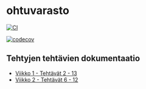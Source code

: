 # ohtuvarasto
[![CI](https://github.com/Tapir79/ohtuvarasto/actions/workflows/main.yml/badge.svg)](https://github.com/Tapir79/ohtuvarasto/actions/)

[![codecov](https://codecov.io/github/Tapir79/ohtuvarasto/graph/badge.svg?token=TYZUSTGBQD)](https://codecov.io/github/Tapir79/ohtuvarasto)


## Tehtyjen tehtävien dokumentaatio
* [Viikko 1 - Tehtävät 2 - 13](https://github.com/Tapir79/ohtuvarasto/tree/main/dokumentaatio/tehtavat1.md)
* [Viikko 2 - Tehtävät 6 - 12](https://github.com/Tapir79/ohtuvarasto/tree/main/dokumentaatio/tehtavat2.md)